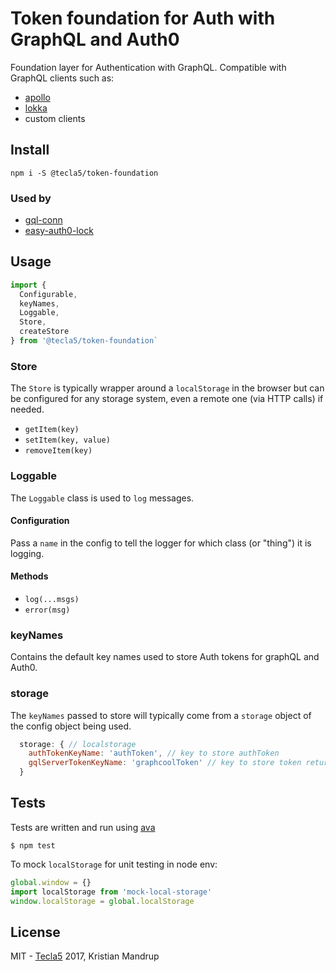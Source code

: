 # Token foundation for Auth with GraphQL and Auth0

Foundation layer for Authentication with GraphQL.
Compatible with GraphQL clients such as:

- [apollo](https://github.com/apollographql)
- [lokka](https://github.com/kadirahq/lokka)
- custom clients

## Install

`npm i -S @tecla5/token-foundation`

### Used by

- [gql-conn](https://github.com/tecla5/gql-conn)
- [easy-auth0-lock](https://github.com/tecla5/easy-auth0-lock)

## Usage

```js
import {
  Configurable,
  keyNames,
  Loggable,
  Store,
  createStore
} from '@tecla5/token-foundation`
```

### Store

The `Store` is typically wrapper around a `localStorage` in the browser but can be configured for any storage system, even a remote one (via HTTP calls) if needed.

- `getItem(key)`
- `setItem(key, value)`
- `removeItem(key)`

### Loggable

The `Loggable` class is used to `log` messages.

#### Configuration

Pass a `name` in the config to tell the logger for which class (or "thing") it is logging.

#### Methods

- `log(...msgs)`
- `error(msg)`

### keyNames

Contains the default key names used to store Auth tokens for graphQL and Auth0.

### storage

The `keyNames` passed to store will typically come from a `storage` object of the config object being used.

```js
  storage: { // localstorage
    authTokenKeyName: 'authToken', // key to store authToken
    gqlServerTokenKeyName: 'graphcoolToken' // key to store token return by graphQL server
  }
```

## Tests

Tests are written and run using [ava](https://github.com/avajs/ava)

`$ npm test`

To mock `localStorage` for unit testing in node env:

```js
global.window = {}
import localStorage from 'mock-local-storage'
window.localStorage = global.localStorage
```

## License

MIT - [Tecla5](http://tecla5.com) 2017, Kristian Mandrup
